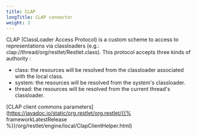 ```yaml
---
title: CLAP
longTitle: CLAP connector
weight: 3
---
```

CLAP (ClassLoader Access Protocol) is a custom scheme to access to
representations via classloaders (e.g.:
clap://thread/org/restlet/Restlet.class). This protocol accepts three
kinds of authority :

-   class: the resources will be resolved from the classloader
    associated with the local class.
-   system: the resources will be resolved from the system's
    classloader.
-   thread: the resources will be resolved from the current thread's
    classloader.

[CLAP client commons
parameters](https://javadoc.io/static/org.restlet/org.restlet/{{% frameworkLatestRelease %}}/org/restlet/engine/local/ClapClientHelper.html)

